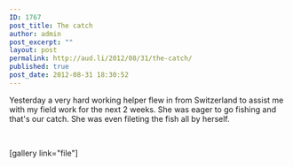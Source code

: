 ```yaml
---
ID: 1767
post_title: The catch
author: admin
post_excerpt: ""
layout: post
permalink: http://aud.li/2012/08/31/the-catch/
published: true
post_date: 2012-08-31 18:30:52
---
```

Yesterday a very hard working helper flew in from Switzerland to assist me with my field work for the next 2 weeks. She was eager to go fishing and that's our catch. She was even fileting the fish all by herself.

&nbsp;

[gallery link="file"]

&nbsp;